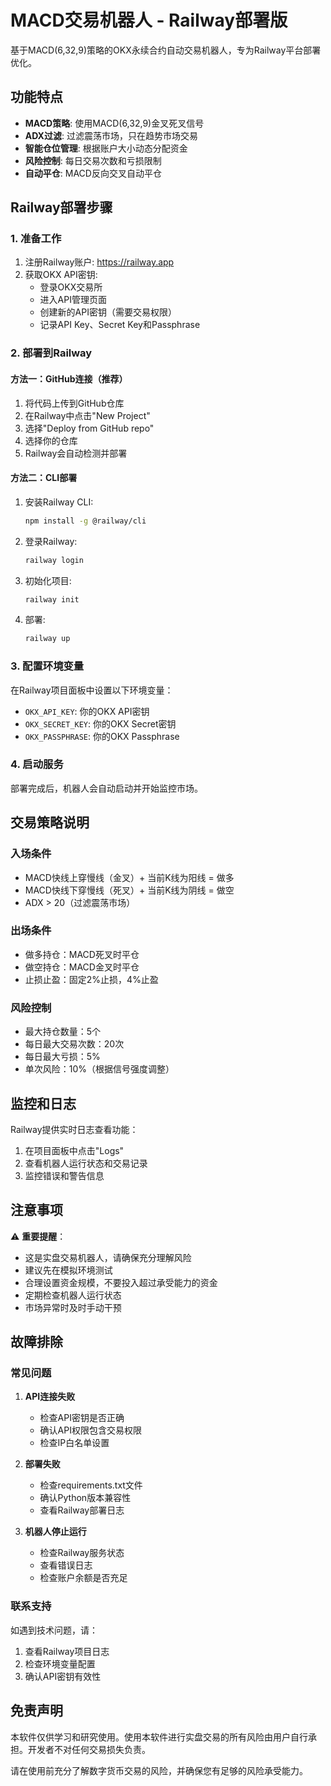 # MACD交易机器人 - Railway部署版

基于MACD(6,32,9)策略的OKX永续合约自动交易机器人，专为Railway平台部署优化。

## 功能特点

- **MACD策略**: 使用MACD(6,32,9)金叉死叉信号
- **ADX过滤**: 过滤震荡市场，只在趋势市场交易
- **智能仓位管理**: 根据账户大小动态分配资金
- **风险控制**: 每日交易次数和亏损限制
- **自动平仓**: MACD反向交叉自动平仓

## Railway部署步骤

### 1. 准备工作

1. 注册Railway账户: https://railway.app
2. 获取OKX API密钥:
   - 登录OKX交易所
   - 进入API管理页面
   - 创建新的API密钥（需要交易权限）
   - 记录API Key、Secret Key和Passphrase

### 2. 部署到Railway

#### 方法一：GitHub连接（推荐）

1. 将代码上传到GitHub仓库
2. 在Railway中点击"New Project"
3. 选择"Deploy from GitHub repo"
4. 选择你的仓库
5. Railway会自动检测并部署

#### 方法二：CLI部署

1. 安装Railway CLI:
   ```bash
   npm install -g @railway/cli
   ```

2. 登录Railway:
   ```bash
   railway login
   ```

3. 初始化项目:
   ```bash
   railway init
   ```

4. 部署:
   ```bash
   railway up
   ```

### 3. 配置环境变量

在Railway项目面板中设置以下环境变量：

- `OKX_API_KEY`: 你的OKX API密钥
- `OKX_SECRET_KEY`: 你的OKX Secret密钥  
- `OKX_PASSPHRASE`: 你的OKX Passphrase

### 4. 启动服务

部署完成后，机器人会自动启动并开始监控市场。

## 交易策略说明

### 入场条件
- MACD快线上穿慢线（金叉）+ 当前K线为阳线 = 做多
- MACD快线下穿慢线（死叉）+ 当前K线为阴线 = 做空
- ADX > 20（过滤震荡市场）

### 出场条件
- 做多持仓：MACD死叉时平仓
- 做空持仓：MACD金叉时平仓
- 止损止盈：固定2%止损，4%止盈

### 风险控制
- 最大持仓数量：5个
- 每日最大交易次数：20次
- 每日最大亏损：5%
- 单次风险：10%（根据信号强度调整）

## 监控和日志

Railway提供实时日志查看功能：

1. 在项目面板中点击"Logs"
2. 查看机器人运行状态和交易记录
3. 监控错误和警告信息

## 注意事项

⚠️ **重要提醒**：
- 这是实盘交易机器人，请确保充分理解风险
- 建议先在模拟环境测试
- 合理设置资金规模，不要投入超过承受能力的资金
- 定期检查机器人运行状态
- 市场异常时及时手动干预

## 故障排除

### 常见问题

1. **API连接失败**
   - 检查API密钥是否正确
   - 确认API权限包含交易权限
   - 检查IP白名单设置

2. **部署失败**
   - 检查requirements.txt文件
   - 确认Python版本兼容性
   - 查看Railway部署日志

3. **机器人停止运行**
   - 检查Railway服务状态
   - 查看错误日志
   - 检查账户余额是否充足

### 联系支持

如遇到技术问题，请：
1. 查看Railway项目日志
2. 检查环境变量配置
3. 确认API密钥有效性

## 免责声明

本软件仅供学习和研究使用。使用本软件进行实盘交易的所有风险由用户自行承担。开发者不对任何交易损失负责。

请在使用前充分了解数字货币交易的风险，并确保您有足够的风险承受能力。